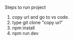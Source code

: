 Steps to run project
1. copy url and go to vs code.
2. type git clone "copy url"
3. npm install
4. npm run dev
